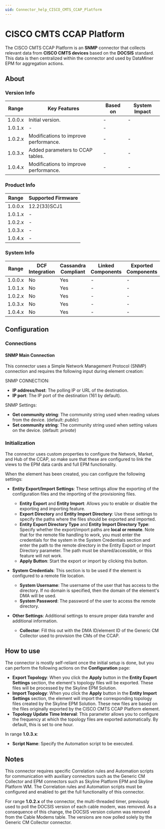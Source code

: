 ```yaml
---
uid: Connector_help_CISCO_CMTS_CCAP_Platform
---
```


# CISCO CMTS CCAP Platform

The CISCO CMTS CCAP Platform is an **SNMP** connector that collects relevant data from **CISCO CMTS devices** based on the **DOCSIS** standard. This data is then centralized within the connector and used by DataMiner EPM for aggregation actions.

## About

### Version Info

| **Range** | **Key Features**                      | **Based on** | **System Impact** |
|-----------|---------------------------------------|--------------|-------------------|
| 1.0.0.x   | Initial version.                      | \-           | \-                |
| 1.0.1.x   | \-                                    | \-           |                   |
| 1.0.2.x   | Modifications to improve performance. | \-           | \-                |
| 1.0.3.x   | Added parameters to CCAP tables.      | \-           | \-                |
| 1.0.4.x   | Modifications to improve performance. | \-           | \-                |

### Product Info

| **Range** | **Supported Firmware** |
|-----------|------------------------|
| 1.0.0.x   | 12.2(33)SCJ1           |
| 1.0.1.x   | \-                     |
| 1.0.2.x   | \-                     |
| 1.0.3.x   | \-                     |
| 1.0.4.x   | \-                     |

### System Info

| **Range** | **DCF Integration** | **Cassandra Compliant** | **Linked Components** | **Exported Components** |
|-----------|---------------------|-------------------------|-----------------------|-------------------------|
| 1.0.0.x   | No                  | Yes                     | \-                    | \-                      |
| 1.0.1.x   | No                  | Yes                     | \-                    | \-                      |
| 1.0.2.x   | No                  | Yes                     | \-                    | \-                      |
| 1.0.3.x   | No                  | Yes                     | \-                    | \-                      |
| 1.0.4.x   | No                  | Yes                     | \-                    | \-                      |

## Configuration

### Connections

#### SNMP Main Connection

This connector uses a Simple Network Management Protocol (SNMP) connection and requires the following input during element creation:

SNMP CONNECTION:

- **IP address/host**: The polling IP or URL of the destination.
- **IP port**: The IP port of the destination (161 by default).

SNMP Settings:

- **Get community string**: The community string used when reading values from the device. (default: *public*)
- **Set community string**: The community string used when setting values on the device. (default: *private*)

### Initialization

The connector uses custom properties to configure the Network, Market, and Hub of the CCAP, so make sure that these are configured to link the views to the EPM data cards and full EPM functionality.

When the element has been created, you can configure the following settings:

- **Entity Export/Import Settings**: These settings allow the exporting of the configuration files and the importing of the provisioning files.

  - **Entity Export** and **Entity Import**: Allows you to enable or disable the exporting and importing feature.
  - **Export Directory** and **Entity Import Directory**: Use these settings to specify the paths where the files should be exported and imported.
  - **Entity Export Directory Type** and **Entity Import Directory Type**: Specify whether the export/import paths are **local or remote**. Note that for the remote file handling to work, you must enter the credentials for the system in the System Credentials section and enter the path to the remote directory in the Entity Export or Import Directory parameter. The path must be shared/accessible, or this feature will not work.
  - **Apply Button**: Start the export or import by clicking this button.

- **System Credentials**: This section is to be used if the element is configured to a remote file location.

  - **System Username**: The username of the user that has access to the directory. If no domain is specified, then the domain of the element's DMA will be used.
  - **System Password**: The password of the user to access the remote directory.

- **Other Settings**: Additional settings to ensure proper data transfer and additional information.

  - **Collector**: Fill this out with the DMA ID/element ID of the Generic CM Collector used to provision the CMs of the CCAP.

## How to use

The connector is mostly self-reliant once the initial setup is done, but you can perform the following actions on the **Configuration** page:

- **Export Topology**: When you click the **Apply** button in the **Entity Export Settings** section, the element's topology files will be exported. These files will be processed by the Skyline EPM Solution.
- **Import Topology**: When you click the **Apply** button in the **Entity Import Settings** section, the element will import the corresponding topology files created by the Skyline EPM Solution. These new files are based on the files originally exported by the CISCO CMTS CCAP Platform element.
- **Topology Update Time Interval**: This parameter allows you to configure the frequency at which the topology files are exported automatically. By default, this is set to one hour.

In range **1.0.3.x**:

- **Script Name**: Specify the Automation script to be executed.

## Notes

This connector requires specific Correlation rules and Automation scripts for communication with auxiliary connectors such as the Generic CM Collector and EPM connectors such as Skyline Platform EPM and Skyline Platform WM. The Correlation rules and Automation scripts must be configured and enabled to get the full functionality of this connector.

For range **1.0.2.x** of the connector, the multi-threaded timer, previously used to poll the DOCSIS version of each cable modem, was removed. As a consequence of this change, the DOCSIS version column was removed from the Cable Modems table. The versions are now polled solely by the Generic CM Collector connector.
